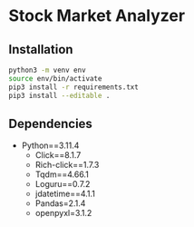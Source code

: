 # Stock Market Analyzer

## Installation

```bash
python3 -m venv env
source env/bin/activate
pip3 install -r requirements.txt
pip3 install --editable .
```

## Dependencies

- Python==3.11.4
    - Click==8.1.7
    - Rich-click==1.7.3
    - Tqdm==4.66.1
    - Loguru==0.7.2
    - jdatetime==4.1.1
    - Pandas=2.1.4
    - openpyxl=3.1.2